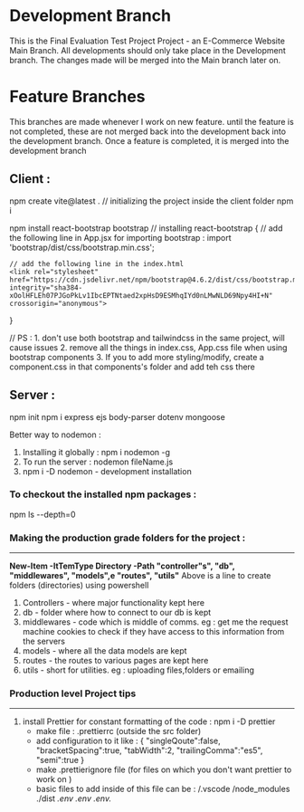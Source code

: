 # Development Branch 
This is the Final Evaluation Test Project Project - an E-Commerce Website Main Branch. All developments
should only take place in the Development branch. The changes made will be merged into the Main branch
later on.

# Feature Branches 
This branches are made whenever I work on new feature. until the feature is not completed, these are not 
merged back into the development back into the development branch. Once a feature is completed, it is merged 
into the development branch 


## Client : 
npm create vite@latest .         // initializing the project inside the client folder
npm i 

npm install react-bootstrap bootstrap   // installing react-bootstrap
{
    // add the following line in App.jsx for importing bootstrap : 
    import 'bootstrap/dist/css/bootstrap.min.css';

    // add the following line in the index.html
    <link rel="stylesheet" href="https://cdn.jsdelivr.net/npm/bootstrap@4.6.2/dist/css/bootstrap.min.css" integrity="sha384-xOolHFLEh07PJGoPkLv1IbcEPTNtaed2xpHsD9ESMhqIYd0nLMwNLD69Npy4HI+N" crossorigin="anonymous">
}

// PS : 
    1. don't use both bootstrap and tailwindcss in the same project, will cause issues 
    2. remove all the things in index.css, App.css file when using bootstrap components
    3. If you to add more styling/modify, create a component.css in that components's folder and add teh css there




## Server : 
npm init
npm i express ejs body-parser dotenv mongoose

Better way to nodemon : 
1. Installing it globally : npm i nodemon -g
2. To run the server : nodemon fileName.js 
3. npm i -D nodemon - development installation

### To checkout the installed npm packages : 
npm ls --depth=0


### Making the production grade folders for the project : 
---
**New-Item -ItTemType Directory -Path "controller"s", "db", "middlewares", "models",e "routes", "utils"**
Above is a line to create folders (directories) using powershell
1. Controllers - where major functionality kept here
2. db - folder where how to connect to our db is kept 
3. middlewares - code which is middle of comms. eg : get me the request machine cookies to check if they have access to this information from the servers
4. models - where all the data models are kept 
5. routes - the routes to various pages are kept here
6. utils - short for utilities. eg : uploading files,folders or emailing 


### Production level Project tips 
---
1. install Prettier for constant formatting of the code : npm i -D prettier
    - make file : .prettierrc (outside the src folder)
    - add configuration to it like : 
        {
            "singleQoute":false,
            "bracketSpacing":true,
            "tabWidth":2,
            "trailingComma":"es5",
            "semi":true
        }
    - make .prettierignore file (for files on which you don't want prettier to work on )
    - basic files to add inside of this file can be : 
        /.vscode
        /node_modules
        ./dist
        *.env
        .env 
        .env.*
